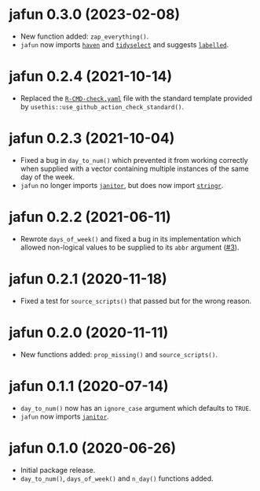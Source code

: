 # jafun 0.3.0 (2023-02-08)

- New function added: `zap_everything()`.
- `jafun` now imports [`haven`](https://haven.tidyverse.org/) and [`tidyselect`](https://tidyselect.r-lib.org/) and suggests [`labelled`](https://larmarange.github.io/labelled/).

# jafun 0.2.4 (2021-10-14)

- Replaced the [`R-CMD-check.yaml`](https://github.com/jackhannah95/jafun/blob/master/.github/workflows/R-CMD-check.yaml) file with the standard template provided by `usethis::use_github_action_check_standard()`.

# jafun 0.2.3 (2021-10-04)

- Fixed a bug in `day_to_num()` which prevented it from working correctly when supplied with a vector containing multiple instances of the same day of the week.
- `jafun` no longer imports [`janitor`](http://sfirke.github.io/janitor/), but does now import [`stringr`](https://stringr.tidyverse.org/).

# jafun 0.2.2 (2021-06-11)

- Rewrote `days_of_week()` and fixed a bug in its implementation which allowed non-logical values to be supplied to its `abbr` argument ([#3](https://github.com/jackhannah95/jafun/issues/3)).

# jafun 0.2.1 (2020-11-18)

- Fixed a test for `source_scripts()` that passed but for the wrong reason.

# jafun 0.2.0 (2020-11-11)

- New functions added: `prop_missing()` and `source_scripts()`.

# jafun 0.1.1 (2020-07-14)

- `day_to_num()` now has an `ignore_case` argument which defaults to `TRUE`.
- `jafun` now imports [`janitor`](http://sfirke.github.io/janitor/). 

# jafun 0.1.0 (2020-06-26)

- Initial package release.
- `day_to_num()`, `days_of_week()` and `n_day()` functions added.
